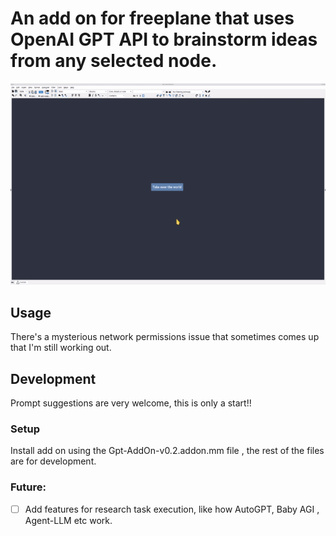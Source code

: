 # An add on for freeplane that uses OpenAI GPT API to brainstorm ideas from any selected node.

![demo](demo/demo.gif)

## Usage
There's a mysterious network permissions issue that sometimes comes up that I'm still working out.  

## Development
Prompt suggestions are very welcome, this is only a start!!

### Setup
Install add on using the Gpt-AddOn-v0.2.addon.mm file , the rest of the files are for development.

### Future: 

- [ ] Add features for research task execution, like how AutoGPT, Baby AGI , Agent-LLM etc work.

